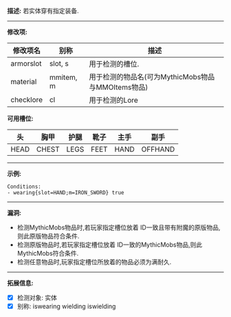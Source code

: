 **描述:** 若实体穿有指定装备.

---

**修改项:**

| 修改项名  | 别称      | 描述 |
| --------- | --------- | ----------- |
| armorslot | slot, s   | 用于检测的槽位. |
| material  | mmitem, m | 用于检测的物品名(可为MythicMobs物品与MMOItems物品) |
| checklore | cl        | 用于检测的Lore |

**可用槽位:**

| 头   | 胸甲  | 护腿 | 靴子 | 主手 | 副手    |   
| ---- | ----- | ---- | ---- | ---- | ------- |   
| HEAD | CHEST | LEGS | FEET | HAND | OFFHAND |   
---

**示例:**

```
Conditions:
- wearing{slot=HAND;m=IRON_SWORD} true
```

---

**漏洞:**
- 检测MythicMobs物品时,若玩家指定槽位放着 ID一致且带有附魔的原版物品,则此原版物品符合条件.
- 检测原版物品时,若玩家指定槽位放着 ID一致的MythicMobs物品,则此MythicMobs符合条件.
- 检测任意物品时,玩家指定槽位所放着的物品必须为满耐久.
---

**拓展信息:**

- [x] 检测对象: 实体
- [x] 别称: iswearing wielding iswielding
